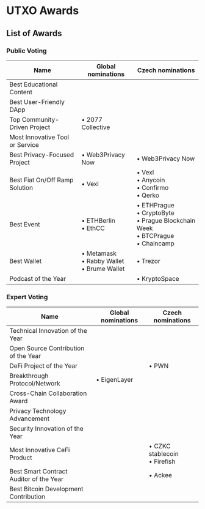 # UTXO Awards

## List of Awards

### Public Voting

| Name | Global nominations | Czech nominations |
| --- | ---| --- |
| Best Educational Content |
| Best User-Friendly DApp ||
| Top Community-Driven Project | • 2077 Collective ||
| Most Innovative Tool or Service |||
| Best Privacy-Focused Project | • Web3Privacy Now | • Web3Privacy Now |
| Best Fiat On/Off Ramp Solution | • Vexl | • Vexl<br> • Anycoin<br> • Confirmo<br> • Qerko |
| Best Event | • ETHBerlin<br>• EthCC | • ETHPrague<br>• CryptoByte<br>• Prague Blockchain Week<br>• BTCPrague<br>• Chaincamp |
| Best Wallet | • Metamask<br>• Rabby Wallet<br>• Brume Wallet | • Trezor |
| Podcast of the Year || • KryptoSpace |

### Expert Voting

| Name | Global nominations | Czech nominations |
| --- | ---| --- |
| Technical Innovation of the Year
| Open Source Contribution of the Year
| DeFi Project of the Year || • PWN |
| Breakthrough Protocol/Network | • EigenLayer ||
| Cross-Chain Collaboration Award
| Privacy Technology Advancement
| Security Innovation of the Year
| Most Innovative CeFi Product || • CZKC stablecoin<br>• Firefish |
| Best Smart Contract Auditor of the Year || • Ackee |
| Best Bitcoin Development Contribution |||

